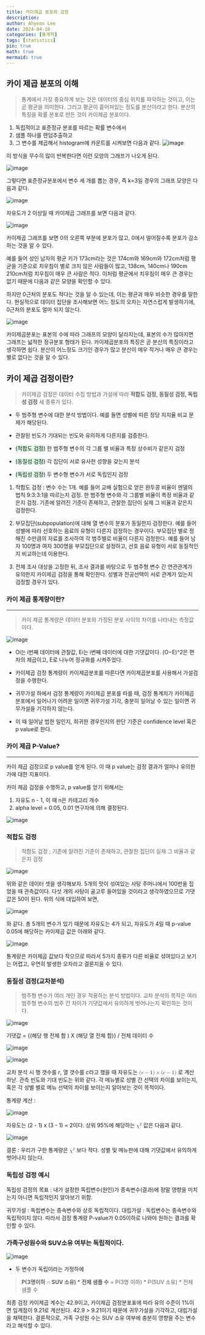 ```yaml
---
title: 카이제곱 분포와 검정
description: 
author: Ahyeon Lee
date: 2024-04-10
categories: [통계학]
tags: [statistics]
pin: true
math: true
mermaid: true
---
```



## 카이 제곱 분포의 이해


> 통계에서 가장 중요하게 보는 것은 데이터의 중심 위치를 파악하는 것이고, 이는 곧 평균을 의미한다. 그리고 평균이 흩어져있는 정도를 분산이라고 한다. 분산의 특징을 확률 분포로 만든 것이 카이제곱 분포이다. 

1) 독립적이고 표준정규 분포를 따르는 확률 변수에서 
2) 샘플 하나를 랜덤추출하고
3) 그 변수를 제곱해서 histogram에 카운트를 시켜보면 다음과 같다.
![image](https://github.com/liayeoni/study/assets/154586550/96ef3e01-3e0a-4d0b-b840-3495a5ab3302)

이 방식을 무수히 많이 반복한다면 이런 모양의 그래프가 나오게 된다.

![image](https://github.com/liayeoni/study/assets/154586550/be17989c-151a-49f1-a44e-62f19ed5ac8f)

그렇다면 표준정규분포에서 변수 세 개를 뽑는 경우, 즉 k=3일 경우의 그래프 모양은 다음과 같다.

 ![image](https://github.com/liayeoni/study/assets/154586550/653e00c3-5e6a-40be-acce-4f5f317e26cd)



자유도가 2 이상일 때 카이제곱 그래프를 보면 다음과 같다.

![image](https://github.com/liayeoni/study/assets/154586550/15dab76e-0ca2-4793-99d8-19c21a5bd085)


카이제곱 그래프를 보면 0의 오른쪽 부분에 분포가 많고, 0에서 멀어질수록 분포가 감소하는 것을 알 수 있다.  

예를 들어 성인 남자의 평균 키가 173cm라는 것은 174cm와 169cm와 172cm처럼 평균을 기준으로 치우침이 별로 크지 않은 사람들이 많고, 138cm, 140cm나 190cm 210cm처럼 치우침이 매우 큰 사람은 적다. 이처럼 평균에서 치우침이 매우 큰 경우는 없기 때문에 다음과 같은 모양을 확인할 수 있다. 

하지만 0근처의 분포도 적다는 것을 알 수 있는데, 이는 평균과 매우 비슷한 경우를 말한다. 현실적으로 데이터 집단을 조사해보면 어느 정도의 오차는 자연스럽게 발생하기에, 0근처의 분포도 얼마 되지 않는다. 

![image](https://github.com/liayeoni/study/assets/154586550/4363769a-22de-4c13-8834-5c453dd226d9)

카이제곱분포는 표본의 수에 따라 그래프의 모양이 달라지는데, 표본의 수가 많아지면 그래프는 넓적한 정규분포 형태가 된다. 카이제곱분포의 특징은 곧 분산의 특징이라고 생각하면 쉽다. 분산이 어느정도 크기인 경우가 많고 분산이 매우 작거나 매우 큰 경우는 별로 없다는 것을 알 수 있다. 

## 카이 제곱 검정이란?
> 카이제곱 검정은 데이터 수집 방법과 가설에 따라 **적합도 검정, 동질성 검정, 독립성 검정** 세 종류가 있다. 

- 두 범주형 변수에 대한 분석 방법이다. 예를 들면 성별에 따른 정당 지지율 비교 문제가 해당된다.

- 관찰된 빈도가 기대되는 빈도와 유의하게 다른지를 검증한다. 

- <span style="background-color:#DCFFE4"> (적합도 검정)</span> 한 범주형 변수의 각 그룹 별 비율과 특정 상수비가 같은지 검정
- <span style="background-color:#DCFFE4"> (동질성 검정)</span> 각 집단이 서로 유사한 성향을 갖는지 분석
- <span style="background-color:#DCFFE4"> (독립성 검정)</span> 두 변수형 변수가 서로 독립인지 검정

1) 적합도 검정 : 변수 수는 1개. 예를 들어 교배 실험으로 얻은 완두콩 비율이 멘델의 법칙 9:3:3:1을 따르는지 검정. 한 범주형 변수와 각 그룹별 비율이 특정  비율과 같은지 검정. 기존에 알려진 기준이 존재하고, 관찰한 집단이 실제 그 비율과 같은지 검정한다.

2) 부모집단(subpopulation)에 대해 열 변수의 분포가 동일한지 검정한다. 예를 들어 성별에 따라 선호하는 음료의 유형이 다른지 검정하는 경우이다. 부모집단 별로 정해진 수만큼의 자료를 조사하여 각 범주별로 비율이 다른지 검정한다. 예를 들어 남자 100명과 여자 300명을 부모집단으로 설정하고,  선호 음료 유형이 서로 동질적인지 비교하는데 이용한다. 

3) 전체 조사 대상을 고정한 뒤, 조사 결과를 바탕으로 두 범주형 변수 간 연관관계가 유의한지 카이제곱 검정을 통해 확인한다. 성별과 전공선택이 서로 관계가 있는지 검정할 경우가 있다.


### 카이 제곱 통계량이란?
---
> 카이 제곱 통계량은 데이터 분포와 가정된 분포 사이의 차이를 나타내는 측정값이다. 

![image](https://github.com/liayeoni/study/assets/154586550/c21fd03b-5640-40a7-9f8a-48e84c1c36f4)

- Oi는 i번째 데이터에 관찰값,  Ei는 i번째 데이터에 대한 기댓값이다. (O−E)^2은 편차의 제곱이고, E로 나누어 정규화를 시켜주었다.

- 카이제곱 검정 통계량이 카이제곱분포를 따른다면 카이제곱분포를 사용해서 가설검정을 수행한다.
- 귀무가설 하에서 검정 통계량이 카이제곱 분포를 따를 때, 검정 통계치가 카이제곱분포에서 일어나기 어려운 일이면 귀무가설 기각, 충분히 일어날 수 있는 일이면 귀무가설을 기각하지 않는다.
- 이 때 일어날 법한 일인지, 희귀한 경우인지의 판단 기준은 confidence level 혹은 p value로 한다.

### 카이 제곱 P-Value?
---
카이 제곱 검정으로 p value를 얻게 된다. 이 때 p value는 검정 결과가 얼마나 유의한가에 대한 지표이다.

카이 제곱 검정을 수행하고, p value를 얻기 위해서는 
1) 자유도 n - 1, 이 때 n은 카테고리 개수 
2) alpha level = 0.05, 0.01 연구자에 의해 결정된다.

![image](https://github.com/liayeoni/study/assets/154586550/7fe1eafc-a963-4ff7-8bec-ffadc13743c3)

### 적합도 검정
> 적합도 검정 ; 기존에 알려진 기준이 존재하고, 관찰한 집단이 실제 그 비율과 같은지 검정

![image](https://github.com/liayeoni/study/assets/154586550/acbffd62-f236-42e1-ad0b-5e622e169041)

위와 같은 데이터 셋을 생각해보자. 5개의 맛이 섞여있는 사탕 주머니에서 100번을 집었을 때 관측값이다. 다섯 개의 사탕이 골고루 들어있을 것이라고 생각하였으므로 기댓값은 50이 된다. 위의 식에 대입하여 보면, 

![image](https://github.com/liayeoni/study/assets/154586550/c662e96d-4401-4f6e-ad9b-89427c0ba169)

 와 같다. 
총 5개의 변수가 있기 때문에 자유도는 4가 되고, 자유도가 4일 때 p-value 0.05에 해당하는 카이제곱 값은 아래와 같다.

![image](https://github.com/liayeoni/study/assets/154586550/95bce664-b757-448d-8a57-a05a85fe9bcc)

 통계량은 카이제곱 값보다 작으므로 따라서 5가지 종류가 다른 비율로 섞여있다고 보기는 어렵고, 우연히 발생한 오차라고 결론지을 수 있다.

### 동질성 검정(교차분석)
> 범주형 변수가 여러 개인 경우 적용하는 분석 방법이다. 교차 분석의 목적은 여러 범주형 변수의 범주 간 차이가 기댓값에서 유의하게 벗어나는지 확인하는 것이다. 

![image](https://github.com/liayeoni/study/assets/154586550/b9fccfc5-c45f-4697-b87d-c0e96349d469)

기댓값 = {(해당 행 전체 합 ) X (해당 열 전체 합)} / 전체 데이터 수

![image](https://github.com/liayeoni/study/assets/154586550/bc71f740-f5ee-48a0-92da-6a2047c22e31)

![image](https://github.com/liayeoni/study/assets/154586550/52aafd7b-cdc6-4cc3-9fd7-85d059059fd1)

교차 분석 시 행 갯수를 $r$, 열 갯수를 $c$라고 했을 때 자유도는 <math xmlns="http://www.w3.org/1998/Math/MathML">
  <semantics>
    <mrow>
      <mo stretchy="false">(</mo>
      <mi>r</mi>
      <mo>&#x2212;<!-- − --></mo>
      <mn>1</mn>
      <mo stretchy="false">)</mo>
      <mo>&#x00D7;<!-- × --></mo>
      <mo stretchy="false">(</mo>
      <mi>c</mi>
      <mo>&#x2212;<!-- − --></mo>
      <mn>1</mn>
      <mo stretchy="false">)</mo>
    </mrow>
    <annotation encoding="application/x-tex">(r-1)\times (c-1)</annotation>
  </semantics>
</math> 로 계산하낟. 관측 빈도와 기대 빈도는 위와 같다. 각 메뉴별로 성별 간 선택의 차이를 보이는지, 혹은 각 성별 별로 메뉴 선택의 차이를 보이는지 알아보는 것이 목적이다. 

통계량 계산 : 

![image](https://github.com/liayeoni/study/assets/154586550/2e82f4b7-bb25-4dfa-883d-d5d8e94cb48b)

자유도는 (2 - 1) x (3 - 1) = 2이다.
상위 95%에 해당하는  <math xmlns="http://www.w3.org/1998/Math/MathML">
  <semantics>
    <msup>
      <mi>&#x03C7;<!-- χ --></mi>
      <mn>2</mn>
    </msup>
    <annotation encoding="application/x-tex">\chi^2</annotation>
  </semantics>
</math> 값은 다음과 같다. 

![image](https://github.com/liayeoni/study/assets/154586550/42e1a735-e844-49c4-bd65-99c826f49785)

결론 : 우리가 구한 통계량은 <math xmlns="http://www.w3.org/1998/Math/MathML">
  <semantics>
    <msup>
      <mi>&#x03C7;<!-- χ --></mi>
      <mn>2</mn>
    </msup>
    <annotation encoding="application/x-tex">\chi^2</annotation>
  </semantics>
</math> 보다 작다. 성별 및 메뉴판에 대해 기댓값에서 유의하게 벗어나지 않는다. 

### 독립성 검정 예시
독립성 검정의 목표 : 내가 설정한 독립변수(원인)가 종속변수(결과)에 정말 영향을 미치는지 아니면 독립적인지 알아보기 위함.

귀무가설 : 독립변수는 종속변수와 상호 독립적이다.
대립가설 : 독립변수는 종속변수와 독립적이지 않다.
따라서 검정 통계량 P-value가 0.05이하로 나와야 원하는 결과를 확인할 수 있다.

### 가족구성원수와 SUV소유 여부는 독립적이다.

![image](https://github.com/liayeoni/study/assets/154586550/a453f7b0-90e2-44c8-abc2-bf3ba5461b9c)

- 두 변수가 독립이라는 가정하에 
> **P(3명이하 ∩ SUV 소유) * 전체 샘플 수** 
= P(3명 이하) * P(SUV 소유) * 전체 샘플 수

최종 검정 카이제곱 계수는 42.9이고, 카이제곱 검정분포표에 따라 유의 수준이 1%이면 임계점이 9.21로 계산된다. 
42.9 > 9.21이기 때문에 귀무가설을 기각하고, 대립가설을 채택한다.
결론적으로, 가족 구성원 수는 SUV 소유 여부에 충분히 영향을 주는 변수라고 해석할 수 있다.
